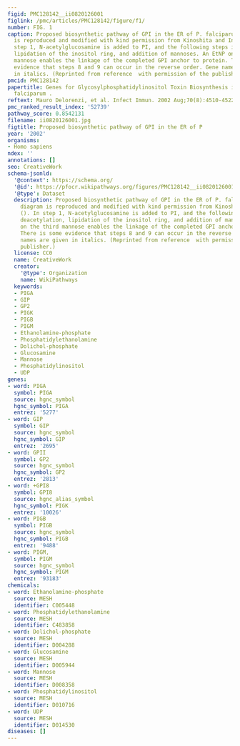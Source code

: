 ```yaml
---
figid: PMC128142__ii0820126001
figlink: /pmc/articles/PMC128142/figure/f1/
number: FIG. 1
caption: Proposed biosynthetic pathway of GPI in the ER of P. falciparum. The diagram
  is reproduced and modified with kind permission from Kinoshita and Inoue (). In
  step 1, N-acetylglucosamine is added to PI, and the following steps involve deacetylation,
  lipidation of the inositol ring, and addition of mannoses. An EtNP on the third
  mannose enables the linkage of the completed GPI anchor to protein. There is some
  evidence that steps 8 and 9 can occur in the reverse order. Gene names are given
  in italics. (Reprinted from reference  with permission of the publisher.)
pmcid: PMC128142
papertitle: Genes for Glycosylphosphatidylinositol Toxin Biosynthesis in Plasmodium
  falciparum .
reftext: Mauro Delorenzi, et al. Infect Immun. 2002 Aug;70(8):4510-4522.
pmc_ranked_result_index: '52739'
pathway_score: 0.8542131
filename: ii0820126001.jpg
figtitle: Proposed biosynthetic pathway of GPI in the ER of P
year: '2002'
organisms:
- Homo sapiens
ndex: ''
annotations: []
seo: CreativeWork
schema-jsonld:
  '@context': https://schema.org/
  '@id': https://pfocr.wikipathways.org/figures/PMC128142__ii0820126001.html
  '@type': Dataset
  description: Proposed biosynthetic pathway of GPI in the ER of P. falciparum. The
    diagram is reproduced and modified with kind permission from Kinoshita and Inoue
    (). In step 1, N-acetylglucosamine is added to PI, and the following steps involve
    deacetylation, lipidation of the inositol ring, and addition of mannoses. An EtNP
    on the third mannose enables the linkage of the completed GPI anchor to protein.
    There is some evidence that steps 8 and 9 can occur in the reverse order. Gene
    names are given in italics. (Reprinted from reference  with permission of the
    publisher.)
  license: CC0
  name: CreativeWork
  creator:
    '@type': Organization
    name: WikiPathways
  keywords:
  - PIGA
  - GIP
  - GP2
  - PIGK
  - PIGB
  - PIGM
  - Ethanolamine-phosphate
  - Phosphatidylethanolamine
  - Dolichol-phosphate
  - Glucosamine
  - Mannose
  - Phosphatidylinositol
  - UDP
genes:
- word: PIGA
  symbol: PIGA
  source: hgnc_symbol
  hgnc_symbol: PIGA
  entrez: '5277'
- word: GIP
  symbol: GIP
  source: hgnc_symbol
  hgnc_symbol: GIP
  entrez: '2695'
- word: GPII
  symbol: GP2
  source: hgnc_symbol
  hgnc_symbol: GP2
  entrez: '2813'
- word: +GPI8
  symbol: GPI8
  source: hgnc_alias_symbol
  hgnc_symbol: PIGK
  entrez: '10026'
- word: PIGB
  symbol: PIGB
  source: hgnc_symbol
  hgnc_symbol: PIGB
  entrez: '9488'
- word: PIGM,
  symbol: PIGM
  source: hgnc_symbol
  hgnc_symbol: PIGM
  entrez: '93183'
chemicals:
- word: Ethanolamine-phosphate
  source: MESH
  identifier: C005448
- word: Phosphatidylethanolamine
  source: MESH
  identifier: C483858
- word: Dolichol-phosphate
  source: MESH
  identifier: D004288
- word: Glucosamine
  source: MESH
  identifier: D005944
- word: Mannose
  source: MESH
  identifier: D008358
- word: Phosphatidylinositol
  source: MESH
  identifier: D010716
- word: UDP
  source: MESH
  identifier: D014530
diseases: []
---
```

